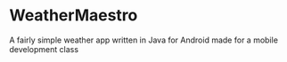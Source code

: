 # WeatherMaestro

A fairly simple weather app written in Java for Android made for a mobile development class
